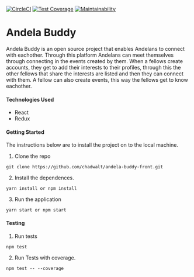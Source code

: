 [![CircleCI](https://circleci.com/gh/chadwalt/andela-buddy-front.svg?style=svg)](https://circleci.com/gh/chadwalt/andela-buddy-front)
[![Test Coverage](https://api.codeclimate.com/v1/badges/6e9e643f723e86737bb7/test_coverage)](https://codeclimate.com/github/chadwalt/andela-buddy-front/test_coverage)
[![Maintainability](https://api.codeclimate.com/v1/badges/6e9e643f723e86737bb7/maintainability)](https://codeclimate.com/github/chadwalt/andela-buddy-front/maintainability)

# Andela Buddy
Andela Buddy is an open source project that enables Andelans to connect with eachother. Through this platform Andelans can meet themselves through connecting in the events created by them.
When a fellows create accounts, they get to add their interests to their profiles, through this the other fellows that share the interests are listed and then they can connect with them. A fellow can also create events, this way the fellows get to know eachother.

#### Technologies Used
- React
- Redux

#### Getting Started
The instructions below are to install the project on to the local machine.

1. Clone the repo
  ```
  git clone https://github.com/chadwalt/andela-buddy-front.git
  ```

2. Install the dependences.
```
yarn install or npm install
```

3. Run the application
```
yarn start or npm start
```

#### Testing
1. Run tests
```
npm test
```
2. Run Tests with coverage.
```
npm test -- --coverage
```